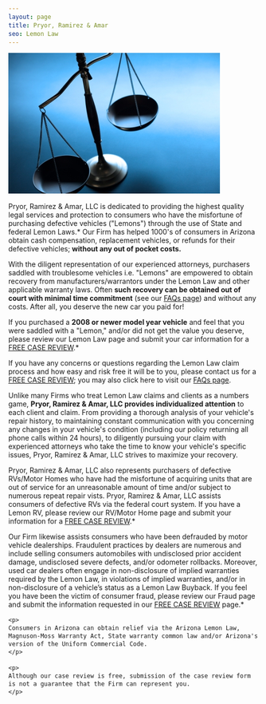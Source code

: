 ```yaml
---
layout: page
title: Pryor, Ramirez & Amar
seo: Lemon Law
---
```


<img src="/images/scales.jpg">

Pryor, Ramirez & Amar, LLC is dedicated to providing the highest quality legal services and protection to consumers who have the misfortune of purchasing defective vehicles ("Lemons") through the use of State and federal Lemon Laws.* Our Firm has helped 1000's of  consumers in Arizona obtain cash compensation, replacement vehicles, or refunds for their defective vehicles; **without any out of pocket costs.**

With the diligent representation of our experienced attorneys, purchasers saddled with troublesome vehicles i.e. "Lemons" are empowered to obtain recovery from manufacturers/warrantors under the Lemon Law and other applicable warranty laws. Often **such recovery can be obtained out of court with minimal time commitment** (see our [FAQs page](/faqs.html)) and without any costs. After all, you deserve the new car you paid for!

If you purchased a **2008 or newer model year vehicle** and feel that you were saddled with a "Lemon,"  and/or did not get the value you deserve, please review our Lemon Law page and submit your car information for a [FREE CASE REVIEW](/lemon-law-free-case-review.html).*

If you have any concerns or questions regarding the Lemon Law claim process and how easy and risk free it will be to you, please contact us for a [FREE CASE REVIEW](/lemon-law-free-case-review.html); you may also click here to visit our [FAQs page](/faqs.html).

Unlike many Firms who treat Lemon Law claims and clients as a numbers game, **Pryor, Ramirez & Amar, LLC provides individualized attention** to each client and claim.  From providing a thorough analysis of your vehicle's repair history, to maintaining constant communication with you concerning any changes in your vehicle's condition (including our policy returning all phone calls within 24 hours), to diligently pursuing your claim with experienced attorneys who take the time to know your vehicle's specific issues, Pryor, Ramirez & Amar, LLC strives to maximize your recovery.

Pryor, Ramirez & Amar, LLC also represents purchasers of defective RVs/Motor Homes who have had the misfortune of acquiring units that are out of service for an unreasonable amount of time and/or subject to numerous repeat repair vists.  Pryor, Ramirez & Amar, LLC assists consumers of defective RVs via the federal court system. If you have a Lemon RV, please review our RV/Motor Home page and submit your information for a [FREE CASE REVIEW](/lemon-law-free-case-review.html).*

Our Firm likewise assists consumers who have been defrauded by motor vehicle dealerships. Fraudulent practices by dealers are numerous and include selling consumers automobiles with undisclosed prior accident damage, undisclosed severe defects, and/or odometer rollbacks.  Moreover, used car dealers often engage in non-disclosure of implied warranties required by the Lemon Law, in violations of implied warranties, and/or in non-disclosure of a vehicle’s status as a Lemon Law Buyback.  If you feel you have been the victim of consumer fraud, please review our Fraud page and submit the information requested in our [FREE CASE REVIEW](/lemon-law-free-case-review.html) page.*

<div class="disclaimer">
    
    <p>
    Consumers in Arizona can obtain relief via the Arizona Lemon Law, Magnuson-Moss Warranty Act, State warranty common law and/or Arizona's version of the Uniform Commercial Code.
    </p>

    <p>
    Although our case review is free, submission of the case review form is not a guarantee that the Firm can represent you.
    </p>

</div>

